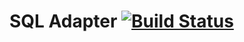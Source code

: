 # SQL Adapter [![Build Status](https://travis-ci.com/viniciusecortez/SQLAdapter.svg?branch=master)](https://travis-ci.com/viniciusecortez/SQLAdapter)
